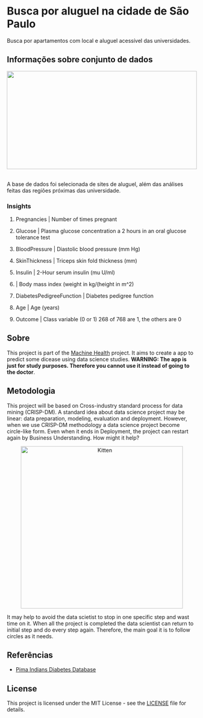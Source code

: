 # Busca por aluguel na cidade de São Paulo 
 Busca por apartamentos com local e aluguel acessível das universidades.
 

## Informações sobre conjunto de dados

<div align='center'>
    <img src='https://www.localizahertz.com/brasil-site/pt-br/rede-de-agencias/PublishingImages/Sao-Paulo/sao-paulo-cabecalho.jpg' width='100%' height='260px'>
</div>

<br>

A base de dados foi selecionada de sites de aluguel, além das análises feitas das regiões próximas das universidade.
### Insights

1. Pregnancies | Number of times pregnant

1. Glucose | Plasma glucose concentration a 2 hours in an oral glucose tolerance test

1. BloodPressure | Diastolic blood pressure (mm Hg)

1. SkinThickness | Triceps skin fold thickness (mm)

1. Insulin | 2-Hour serum insulin (mu U/ml)

1. | Body mass index (weight in kg/(height in m^2)

1. DiabetesPedigreeFunction | Diabetes pedigree function

1. Age | Age (years)

1. Outcome | Class variable (0 or 1) 268 of 768 are 1, the others are 0

## Sobre

This project is part of the [Machine Health](https://github.com/lmaoclost/Machine-Health) project. It aims to create a app to predict some dicease using data science studies. **WARNING: The app is just for study purposes. Therefore you cannot use it instead of going to the doctor**. 

## Metodologia

This project will be based on Cross-industry standard process for data mining (CRISP-DM). A standard idea about data science project may be linear: data preparation, modeling, evaluation and deployment. However, when we use CRISP-DM methodology a data science project become circle-like form. Even when it ends in Deployment, the project can restart again by Business Understanding. How might it help?

<p align="center">
    <img src="https://upload.wikimedia.org/wikipedia/commons/b/b9/CRISP-DM_Process_Diagram.png" alt="Kitten" title="A cute kitten" width="430" height="430" />
</p>

It may help to avoid the data scietist to stop in one specific step and wast time on it. When all the project is completed the data scientist can return to initial step and do every step again. Therefore, the main goal it is to follow circles as it needs.

<!--
### Pipeline

* Opening

* Data Descriptions

* Feature Engineering

* Data Exploration

* Filtering Variables

* Exploratory Data Analysis

* Data Preparation

* Feature Selection

* Machine Learning Modeling

* Hyperparameter Fine Tuning

* Traduction and Error's Interpretation

* Deploy
-->

## Referências

* [Pima Indians Diabetes Database](https://www.kaggle.com/uciml/pima-indians-diabetes-database)

## License

This project is licensed under the MIT License - see the [LICENSE](LICENSE) file for details.
